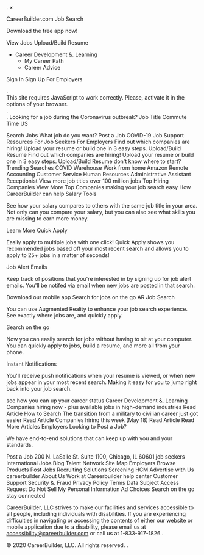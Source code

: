 <iframe src="https://www.googletagmanager.com/ns.html?id=GTM-MLFVGH" height="0" width="0" style="display:none;visibility:hidden"></iframe>. ×

CareerBuilder.com Job Search

Download the free app now!

View Jobs Upload/Build Resume

*   Career Development &. Learning
    *   My Career Path
    *   Career Advice

Sign In Sign Up For Employers <div class='bg-grey'>. <div class='container np center red b u'>This site requires JavaScript to work correctly. Please, activate it in the options of your browser.</div>. </div>. Looking for a job during the Coronavirus outbreak? Job Title Commute Time US

Search Jobs What job do you want? Post a Job COVID-19 Job Support Resources For Job Seekers For Employers Find out which companies are hiring! Upload your resume or build one in 3 easy steps. Upload/Build Resume Find out which companies are hiring! Upload your resume or build one in 3 easy steps. Upload/Build Resume don't know where to start? Trending Searches COVID Warehouse Work from home Amazon Remote Accounting Customer Service Human Resources Administrative Assistant Receptionist View more job titles over 100 million jobs Top Hiring Companies View More Top Companies making your job search easy How CareerBuilder can help Salary Tools

See how your salary compares to others with the same job title in your area. Not only can you compare your salary, but you can also see what skills you are missing to earn more money.

Learn More Quick Apply

Easily apply to multiple jobs with one click! Quick Apply shows you recommended jobs based off your most recent search and allows you to apply to 25+ jobs in a matter of seconds!

Job Alert Emails

Keep track of positions that you're interested in by signing up for job alert emails. You'll be notifed via email when new jobs are posted in that search.

Download our mobile app Search for jobs on the go AR Job Search

You can use Augmented Reality to enhance your job search experience. See exactly where jobs are, and quickly apply.

Search on the go

Now you can easily search for jobs without having to sit at your computer. You can quickly apply to jobs, build a resume, and more all from your phone.

Instant Notifications

You'll receive push notifications when your resume is viewed, or when new jobs appear in your most recent search. Making it easy for you to jump right back into your job search.

see how you can up your career status Career Development &. Learning Companies hiring now - plus available jobs in high-demand industries Read Article How to Search The transition from a military to civilian career just got easier Read Article Companies hiring this week (May 18) Read Article Read More Articles Employers Looking to Post a Job?

We have end-to-end solutions that can keep up with you and your standards.

Post a Job 200 N. LaSalle St. Suite 1100, Chicago, IL 60601 job seekers International Jobs Blog Talent Network Site Map Employers Browse Products Post Jobs Recruiting Solutions Screening HCM Advertise with Us careerbuilder About Us Work at Careerbuilder help center Customer Support Security &. Fraud Privacy Policy Terms Data Subject Access Request Do Not Sell My Personal Information Ad Choices Search on the go stay connected

CareerBuilder, LLC strives to make our facilities and services accessible to all people, including individuals with disabilities. If you are experiencing difficulties in navigating or accessing the contents of either our website or mobile application due to a disability, please email us at accessibility@careerbuilder.com or call us at 1-833-917-1826 .

© 2020 CareerBuilder, LLC. All rights reserved. <img height="1" width="1" style="display:none" src="https://www.facebook.com/tr?id=651028534974288&amp;ev=PageView&amp;noscript=1">.